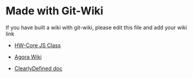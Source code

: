 # Made with Git-Wiki

If you have built a wiki with git-wiki, please edit this file and add your wiki link


* [HW-Core JS Class](https://hw-core.github.io/js-lib-class/)

* [Agora Wiki](https://agoranomic.github.io/wiki/)

* [ClearlyDefined doc](https://docs.clearlydefined.io/)


